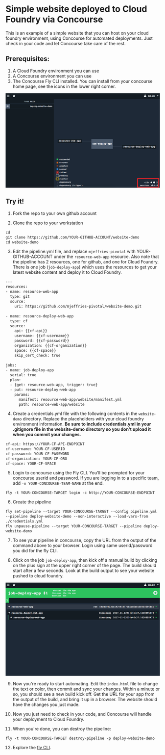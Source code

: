 # Simple website deployed to Cloud Foundry via Concourse

This is an example of a simple website that you can host on your cloud foundry environment, using Concourse for automated deployments.  Just check in your code and let Concourse take care of the rest.

## Prerequisites:
1. A Cloud Foundry environment you can use
2. A Concourse environment you can use
3. The Concourse Fly CLI installed.  You can install from your concourse home page, see the icons in the lower right corner.

![](images/fly-cli.png)

## Try it!

1. Fork the repo to your own github account

2. Clone the repo to your workstation

```
cd
git clone https://github.com/YOUR-GITHUB-ACCOUNT/website-demo
cd website-demo
```

3. Edit the pipeline.yml file, and replace `mjeffries-pivotal` with YOUR-GITHUB-ACCOUNT under the `resource-web-app` resource.  Also note that the pipeline has 2 resources, one for github, and one for Cloud Foundry.  There is one job (`job-deploy-app`) which uses the resources to get your latest website content and deploy it to Cloud Foundry.

```
---
resources:
- name: resource-web-app
  type: git
  source:
    uri: https://github.com/mjeffries-pivotal/website-demo.git

- name: resource-deploy-web-app
  type: cf
  source:
    api: {{cf-api}}
    username: {{cf-username}}
    password: {{cf-password}}
    organization: {{cf-organization}}
    space: {{cf-space}}
    skip_cert_check: true

jobs:
- name: job-deploy-app
  serial: true
  plan:
  - {get: resource-web-app, trigger: true}
  - put: resource-deploy-web-app
    params:
      manifest: resource-web-app/website/manifest.yml
      path: resource-web-app/website
```

4. Create a credentials.yml file with the following contents in the `website-demo` directory.  Replace the placeholders with your cloud foundry environment information.  **Be sure to include credentials.yml in your .gitignore file in the website-demo directory so you don't upload it when you commit your changes.**

```
cf-api: https://YOUR-CF-API-ENDPOINT
cf-username: YOUR-CF-USERID
cf-password: YOUR-CF-PASSWORD
cf-organization: YOUR-CF-ORG
cf-space: YOUR-CF-SPACE
```

5. Login to concourse using the Fly CLI.  You'll be prompted for your concourse userid and password.  If you are logging in to a specific team, add ` -n YOUR-CONCOURSE-TEAM-NAME ` at the end.

```
fly -t YOUR-CONCOURSE-TARGET login -c http://YOUR-CONCOURSE-ENDPOINT
```

6. Create the pipeline

```
fly set-pipeline --target YOUR-CONCOURSE-TARGET --config pipeline.yml --pipeline deploy-website-demo --non-interactive --load-vars-from ./credentials.yml
fly unpause-pipeline --target YOUR-CONCOURSE-TARGET --pipeline deploy-website-demo
```

7. To see your pipeline in concourse, copy the URL from the output of the command above to your browser.  Login using same userid/password you did for the fly CLI.

8. Click on the job `job-deploy-app`, then kick off a manual build by clicking on the plus sign at the upper right corner of the page.  The build should start after a few seconds.  Look at the build output to see your website pushed to cloud foundry.

![](images/green-build.png)

9. Now you're ready to start automating.  Edit the `index.html` file to change the text or color, then commit and sync your changes.  Within a minute or so, you should see a new build kick off.  Get the URL for your app from the output of the build, and bring it up in a browser.  The website should have the changes you just made.

10. Now you just need to check in your code, and Concourse will handle your deployment to Cloud Foundry.

11. When you're done, you can destroy the pipeline:

```
fly -t YOUR-CONCOURSE-TARGET destroy-pipeline -p deploy-website-demo
```

12. Explore the [fly CLI](http://concourse.ci/fly-cli.html).
